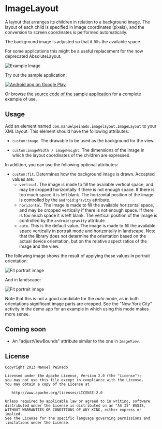 ImageLayout
===========

A layout that arranges its children in relation to a background image. The layout of each  child is specified in image coordinates (pixels), and the conversion to screen coordinates is performed automatically.   

The background image is adjusted so that it fills the available space.  

For some applications this might be a useful replacement for the now deprecated AbsoluteLayout.

![Example Image][1]

Try out the sample application:

<a href="https://play.google.com/store/apps/details?id=com.manuelpeinado.imagelayout.demo">
  <img alt="Android app on Google Play"
       src="https://developer.android.com/images/brand/en_app_rgb_wo_45.png" />
</a>

Or browse the [source code of the sample application][2] for a complete example of use.

Usage
-----

Add an element named <code>com.manuelpeinado.imagelayout.ImageLayout</code> to  your XML layout. This element should have the following attributes:

* <code>custom:image</code>. The drawable to be used as the background for the view.

* <code>custom:imageWidth / imageHeight</code>. The dimensions of the image in which the layout coordinates of the children are expressed.

In addition, you can use the following optional attributes:

* <code>custom:fit</code>. Determines how the background image is drawn. Accepted values are:
	*  <code>vertical</code>. The image is made to fill the available vertical space, and may be cropped horizontally if there is not enough space. If there is too much space it is left blank. The horizontal position of the image is controlled by the <code>android:gravity</code> attribute.
	*  <code>horizontal</code>. The image is made to fill the available horizontal space, and may be cropped vertically if there is not enough space. If there is too much space it is left blank. The vertical position of the image is controlled by the <code>android:gravity</code> attribute.
	*  <code>auto</code>. This is the default value. The image is made to fill the available space vertically in portrait mode and horizontally in landscape. Note that the library does not determine the orientation based on the actual device orientation, but on the relative aspect ratios of the image and the view.
	
The following image shows the result of applying these values in portrait orientation:

![Fit portrait image][3]

And in landscape:

![Fit portrait image][4]

Note that this is not a good candidate for the *auto* mode, as in both orientations significant image parts are cropped. See the "New York City" activity in the demo app for an example in which using this mode makes more sense.


Coming soon
-----------

* An "adjustViewBounds" attribute similar to the one in <code>ImageView</code>.

License
-------

    Copyright 2013 Manuel Peinado

    Licensed under the Apache License, Version 2.0 (the "License");
    you may not use this file except in compliance with the License.
    You may obtain a copy of the License at

       http://www.apache.org/licenses/LICENSE-2.0

    Unless required by applicable law or agreed to in writing, software
    distributed under the License is distributed on an "AS IS" BASIS,
    WITHOUT WARRANTIES OR CONDITIONS OF ANY KIND, either express or implied.
    See the License for the specific language governing permissions and
    limitations under the License.
    
[1]: https://raw.github.com/ManuelPeinado/ImageLayout/master/art/readme_pic.png
[2]: https://github.com/ManuelPeinado/ImageLayout/tree/master/sample
[3]: https://raw.github.com/ManuelPeinado/ImageLayout/master/art/fit_portrait-small.png
[4]: https://raw.github.com/ManuelPeinado/ImageLayout/master/art/fit_portrait-small.png
